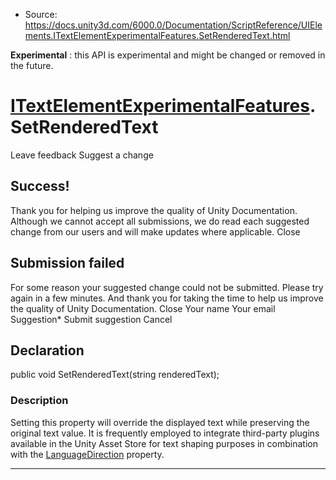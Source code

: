 * Source: https://docs.unity3d.com/6000.0/Documentation/ScriptReference/UIElements.ITextElementExperimentalFeatures.SetRenderedText.html

**Experimental** : this API is experimental and might be changed or removed in the future.
#  [ITextElementExperimentalFeatures](https://docs.unity3d.com/6000.0/Documentation/ScriptReference/UIElements.ITextElementExperimentalFeatures.html).SetRenderedText
Leave feedback
Suggest a change
## Success!
Thank you for helping us improve the quality of Unity Documentation. Although we cannot accept all submissions, we do read each suggested change from our users and will make updates where applicable.
Close
## Submission failed
For some reason your suggested change could not be submitted. Please <a>try again</a> in a few minutes. And thank you for taking the time to help us improve the quality of Unity Documentation.
Close
Your name Your email Suggestion* Submit suggestion
Cancel
## Declaration
public void SetRenderedText(string renderedText); 
### Description
Setting this property will override the displayed text while preserving the original text value. 
It is frequently employed to integrate third-party plugins available in the Unity Asset Store for text shaping purposes in combination with the [LanguageDirection](https://docs.unity3d.com/6000.0/Documentation/ScriptReference/UIElements.LanguageDirection.html) property. 
* * *
